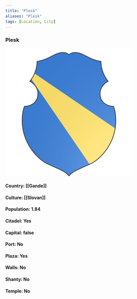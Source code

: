 ```yaml
---
title: "Plesk"
aliases: "Plesk"
tags: [Location, City]
---
```

### Plesk
![](attachment/9cbc4539a7ecd7ba00aa7c44321af8c9.svg)

#### Country: [[Gande]]

#### Culture: [[Slovan]]

#### Population: 1.84

#### Citadel: Yes

#### Capital: false

#### Port: No

#### Plaza: Yes

#### Walls: No

#### Shanty: No

#### Temple: No

